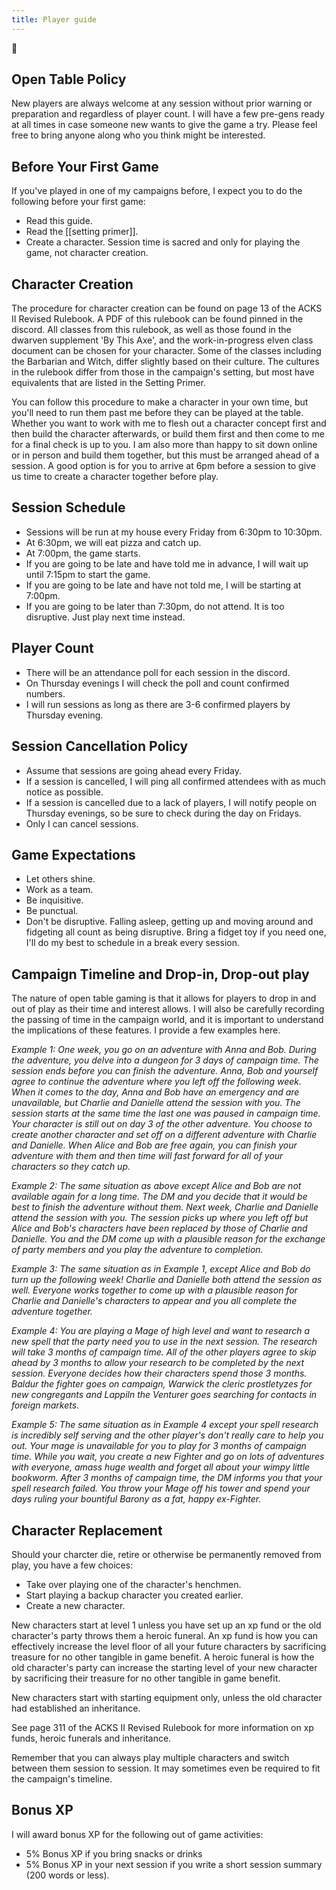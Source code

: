 ```yaml
---
title: Player guide
---
```


🌱

## Open Table Policy
New players are always welcome at any session without prior warning or preparation and regardless of player count. I will have a few pre-gens ready at all times in case someone new wants to give the game a try. Please feel free to bring anyone along who you think might be interested.

## Before Your First Game
If you've played in one of my campaigns before, I expect you to do the following before your first game:
- Read this guide.
- Read the [[setting primer]].
- Create a character. Session time is sacred and only for playing the game, not character creation.

## Character Creation
The procedure for character creation can be found on page 13 of the ACKS II Revised Rulebook. A PDF of this rulebook can be found pinned in the discord. All classes from this rulebook, as well as those found in the dwarven supplement 'By This Axe', and the work-in-progress elven class document can be chosen for your character. Some of the classes including the Barbarian and Witch, differ slightly based on their culture. The cultures in the rulebook differ from those in the campaign's setting, but most have equivalents that are listed in the Setting Primer.

You can follow this procedure to make a character in your own time, but you'll need to run them past me before they can be played at the table. Whether you want to work with me to flesh out a character concept first and then build the character afterwards, or build them first and then come to me for a final check is up to you. I am also more than happy to sit down online or in person and build them together, but this must be arranged ahead of a session. A good option is for you to arrive at 6pm before a session to give us time to create a character together before play.

## Session Schedule
- Sessions will be run at my house every Friday from 6:30pm to 10:30pm.
- At 6:30pm, we will eat pizza and catch up.
- At 7:00pm, the game starts.
- If you are going to be late and have told me in advance, I will wait up until 7:15pm to start the game.
- If you are going to be late and have not told me, I will be starting at 7:00pm.
- If you are going to be later than 7:30pm, do not attend. It is too disruptive. Just play next time instead.

## Player Count
- There will be an attendance poll for each session in the discord.
- On Thursday evenings I will check the poll and count confirmed numbers.
- I will run sessions as long as there are 3-6 confirmed players by Thursday evening.

## Session Cancellation Policy
- Assume that sessions are going ahead every Friday.
- If a session is cancelled, I will ping all confirmed attendees with as much notice as possible.
- If a session is cancelled due to a lack of players, I will notify people on Thursday evenings, so be sure to check during the day on Fridays.
- Only I can cancel sessions.

## Game Expectations
- Let others shine.
- Work as a team.
- Be inquisitive.
- Be punctual.
- Don't be disruptive. Falling asleep, getting up and moving around and fidgeting all count as being disruptive. Bring a fidget toy if you need one, I'll do my best to schedule in a break every session.

## Campaign Timeline and Drop-in, Drop-out play
The nature of open table gaming is that it allows for players to drop in and out of play as their time and interest allows. I will also be carefully recording the passing of time in the campaign world, and it is important to understand the implications of these features. I provide a few examples here.

*Example 1: One week, you go on an adventure with Anna and Bob. During the adventure, you delve into a dungeon for 3 days of campaign time. The session ends before you can finish the adventure. Anna, Bob and yourself agree to continue the adventure where you left off the following week. When it comes to the day, Anna and Bob have an emergency and are unavailable, but Charlie and Danielle attend the session with you. The session starts at the same time the last one was paused in campaign time. Your character is still out on day 3 of the other adventure. You choose to create another character and set off on a different adventure with Charlie and Danielle. When Alice and Bob are free again, you can finish your adventure with them and then time will fast forward for all of your characters so they catch up.*

*Example 2: The same situation as above except Alice and Bob are not available again for a long time. The DM and you decide that it would be best to finish the adventure without them. Next week, Charlie and Danielle attend the session with you. The session picks up where you left off but Alice and Bob's characters have been replaced by those of Charlie and Danielle. You and the DM come up with a plausible reason for the exchange of party members and you play the adventure to completion.*

*Example 3: The same situation as in Example 1, except Alice and Bob do turn up the following week! Charlie and Danielle both attend the session as well. Everyone works together to come up with a plausible reason for Charlie and Danielle's characters to appear and you all complete the adventure together.*

*Example 4: You are playing a Mage of high level and want to research a new spell that the party need you to use in the next session. The research will take 3 months of campaign time. All of the other players agree to skip ahead by 3 months to allow your research to be completed by the next session. Everyone decides how their characters spend those 3 months. Baldur the fighter goes on campaign, Warwick the cleric prostletyzes for new congregants and Lappiln the Venturer goes searching for contacts in foreign markets.*

*Example 5: The same situation as in Example 4 except your spell research is incredibly self serving and the other player's don't really care to help you out. Your mage is unavailable for you to play for 3 months of campaign time. While you wait, you create a new Fighter and go on lots of adventures with everyone, amass huge wealth and forget all about your wimpy little bookworm. After 3 months of campaign time, the DM informs you that your spell research failed. You throw your Mage off his tower and spend your days ruling your bountiful Barony as a fat, happy ex-Fighter.*

## Character Replacement
Should your charcter die, retire or otherwise be permanently removed from play, you have a few choices:
- Take over playing one of the character's henchmen.
- Start playing a backup character you created earlier.
- Create a new character.

New characters start at level 1 unless you have set up an xp fund or the old character's party throws them a heroic funeral. An xp fund is how you can effectively increase the level floor of all your future characters by sacrificing treasure for no other tangible in game benefit. A heroic funeral is how the old character's party can increase the starting level of your new character by sacrificing their treasure for no other tangible in game benefit.

New characters start with starting equipment only, unless the old character had established an inheritance. 

See page 311 of the ACKS II Revised Rulebook for more information on xp funds, heroic funerals and inheritance.

Remember that you can always play multiple characters and switch between them session to session. It may sometimes even be required to fit the campaign's timeline.

## Bonus XP
I will award bonus XP for the following out of game activities:
- 5% Bonus XP if you bring snacks or drinks
- 5% Bonus XP in your next session if you write a short session summary (200 words or less).
